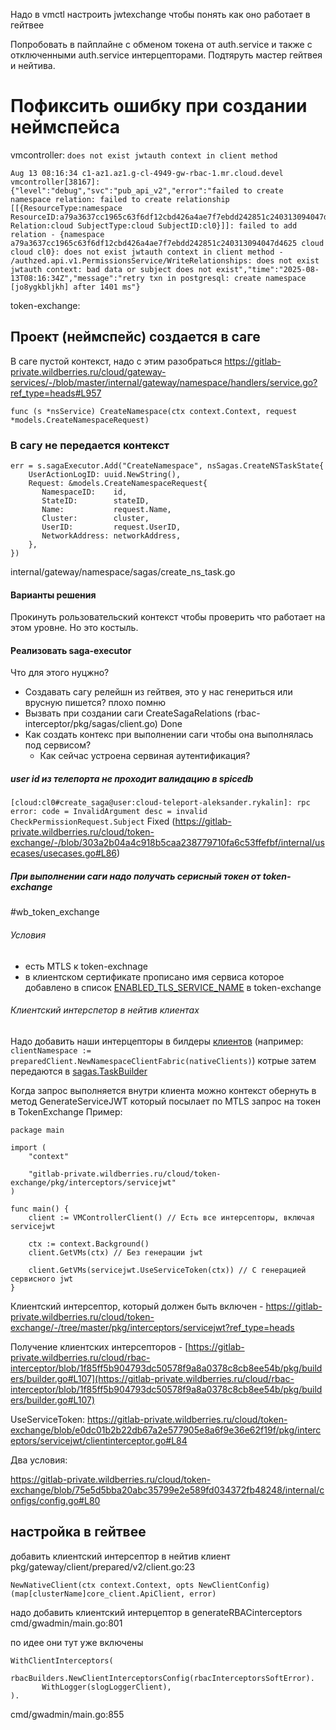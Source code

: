 Надо в vmctl настроить jwtexchange чтобы понять как оно работает в гейтвее

Попробовать в пайплайне с обменом токена от auth.service и также с отключенными auth.service интерцепторами.
Подтяруть мастер гейтвея и нейтива.

# Пофиксить ошибку при создании неймспейса
vmcontroller: `does not exist jwtauth context in client method`
```
Aug 13 08:16:34 c1-az1.az1.g-cl-4949-gw-rbac-1.mr.cloud.devel vmcontroller[38167]: {"level":"debug","svc":"pub_api_v2","error":"failed to create namespace relation: failed to create relationship [[{ResourceType:namespace ResourceID:a79a3637cc1965c63f6df12cbd426a4ae7f7ebdd242851c240313094047d4625 Relation:cloud SubjectType:cloud SubjectID:cl0}]]: failed to add relation - {namespace a79a3637cc1965c63f6df12cbd426a4ae7f7ebdd242851c240313094047d4625 cloud cloud cl0}: does not exist jwtauth context in client method - /authzed.api.v1.PermissionsService/WriteRelationships: does not exist jwtauth context: bad data or subject does not exist","time":"2025-08-13T08:16:34Z","message":"retry txn in postgresql: create namespace [jo8ygkbljkh] after 1401 ms"}
```
token-exchange:

## Проект (неймспейс) создается в саге
В саге пустой контекст, надо с этим разобраться
https://gitlab-private.wildberries.ru/cloud/gateway-services/-/blob/master/internal/gateway/namespace/handlers/service.go?ref_type=heads#L957

`func (s *nsService) CreateNamespace(ctx context.Context, request *models.CreateNamespaceRequest)`

### В сагу не передается контекст
```
err = s.sagaExecutor.Add("CreateNamespace", nsSagas.CreateNSTaskState{  
    UserActionLogID: uuid.NewString(),  
    Request: &models.CreateNamespaceRequest{  
       NamespaceID:    id,  
       StateID:        stateID,  
       Name:           request.Name,  
       Cluster:        cluster,  
       UserID:         request.UserID,  
       NetworkAddress: networkAddress,  
    },  
})
```
internal/gateway/namespace/sagas/create_ns_task.go
#### Варианты решения
Прокинуть рользовательский контекст чтобы проверить что работает на этом уровне. Но это костыль.

#### Реализовать saga-executor
Что для этого нуцжно?
- Создавать сагу релейшн из гейтвея, это у нас генериться или врусную пишется? плохо помню
- Вызвать при создании саги CreateSagaRelations (rbac-interceptor/pkg/sagas/client.go) Done
- Как создать контекс при выполнении саги чтобы она выполнялась под сервисом?
	- Как сейчас устроена сервиная аутентификация?
##### user id из телепорта не проходит валидацию в spicedb
`[cloud:cl0#create_saga@user:cloud-teleport-aleksander.rykalin]: rpc error: code = InvalidArgument desc = invalid CheckPermissionRequest.Subject` Fixed (https://gitlab-private.wildberries.ru/cloud/token-exchange/-/blob/303a2b04a4c918b5caa238779710fa6c53ffefbf/internal/usecases/usecases.go#L86)

##### При выполнении саги надо получать серисный токен от token-exchange
#wb_token_exchange 
###### Условия
- есть MTLS к token-exchnage
- в клиентском сертификате прописано имя сервиса которое добавлено в список [ENABLED_TLS_SERVICE_NAME](https://gitlab-private.wildberries.ru/cloud/token-exchange/blob/75e5d5bba20abc35799e2e589fd034372fb48248/internal/configs/config.go#L80) в token-exchange
###### Клиентский интерспетор в нейтив клиентах
Надо добавить наши интерцепторы в билдеры [клиентов](https://gitlab-private.wildberries.ru/cloud/gateway-services/-/blob/c2adf1a4a4f46cb85ab8a05ee816c29c5cf1353b/cmd/gwadmin/main.go#L653) (например: `clientNamespace := preparedClient.NewNamespaceClientFabric(nativeClients)`) котрые затем передаются в [sagas.TaskBuilder](https://gitlab-private.wildberries.ru/cloud/gateway-services/-/blob/c2adf1a4a4f46cb85ab8a05ee816c29c5cf1353b/cmd/gwadmin/main.go#L690)

Когда запрос выполняется внутри клиента можно контекст обернуть в метод GenerateServiceJWT который посылает по MTLS запрос на токен в TokenExchange
Пример:
```
package main

import (
    "context"

    "gitlab-private.wildberries.ru/cloud/token-exchange/pkg/interceptors/servicejwt"
)

func main() {
    client := VMControllerClient() // Есть все интерсепторы, включая servicejwt

    ctx := context.Background()
    client.GetVMs(ctx) // Без генерации jwt

    client.GetVMs(servicejwt.UseServiceToken(ctx)) // C генерацией сервисного jwt
}
```

Клиентский интерсептор, который должен быть включен - https://gitlab-private.wildberries.ru/cloud/token-exchange/-/tree/master/pkg/interceptors/servicejwt?ref_type=heads

Получение клиентских интерсепторов - [https://gitlab-private.wildberries.ru/cloud/rbac-interceptor/blob/1f85ff5b904793dc50578f9a8a0378c8cb8ee54b/pkg/builders/builder.go#L107](https://gitlab-private.wildberries.ru/cloud/rbac-interceptor/blob/1f85ff5b904793dc50578f9a8a0378c8cb8ee54b/pkg/builders/builder.go#L107)


UseServiceToken: https://gitlab-private.wildberries.ru/cloud/token-exchange/blob/e0dc01b2b22db67a2e577905e8a6f9e36e62f19f/pkg/interceptors/servicejwt/clientinterceptor.go#L84

Два условия:


https://gitlab-private.wildberries.ru/cloud/token-exchange/blob/75e5d5bba20abc35799e2e589fd034372fb48248/internal/configs/config.go#L80

## настройка в гейтвее
добавить клиентский интерсептор в нейтив клиент
pkg/gateway/client/prepared/v2/client.go:23
```
NewNativeClient(ctx context.Context, opts NewClientConfig) (map[clusterName]core_client.ApiClient, error)
```

надо добавить клиентский интерцептор в generateRBACinterceptors
cmd/gwadmin/main.go:801

по идее они тут уже включены
```
WithClientInterceptors(  
    rbacBuilders.NewClientInterceptorsConfig(rbacInterceptorsSoftError).  
       WithLogger(slogLoggerClient),  
).
```
cmd/gwadmin/main.go:855